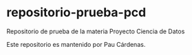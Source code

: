 # repositorio-prueba-pcd
Repositorio de prueba de la materia Proyecto Ciencia de Datos

Este repositorio es mantenido por Pau Cárdenas.
